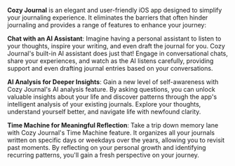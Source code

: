 **Cozy Journal** is an elegant and user-friendly iOS app designed to simplify your journaling experience. It eliminates the barriers that often hinder journaling and provides a range of features to enhance your journey:

**Chat with an AI Assistant**: Imagine having a personal assistant to listen to your thoughts, inspire your writing, and even draft the journal for you. Cozy Journal's built-in AI assistant does just that! Engage in conversational chats, share your experiences, and watch as the AI listens carefully, providing support and even drafting journal entries based on your conversations.

**AI Analysis for Deeper Insights**: Gain a new level of self-awareness with Cozy Journal's AI analysis feature. By asking questions, you can unlock valuable insights about your life and discover patterns through the app's intelligent analysis of your existing journals. Explore your thoughts, understand yourself better, and navigate life with newfound clarity.

**Time Machine for Meaningful Reflection**: Take a trip down memory lane with Cozy Journal's Time Machine feature. It organizes all your journals written on specific days or weekdays over the years, allowing you to revisit past moments. By reflecting on your personal growth and identifying recurring patterns, you'll gain a fresh perspective on your journey.
